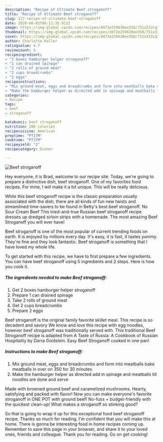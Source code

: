 ```yaml
---
description: "Recipe of Ultimate Beef stroganoff"
title: "Recipe of Ultimate Beef stroganoff"
slug: 117-recipe-of-ultimate-beef-stroganoff
date: 2020-06-01T06:11:35.911Z
image: https://img-global.cpcdn.com/recipes/d472e259630ee358/751x532cq70/beef-stroganoff-recipe-main-photo.jpg
thumbnail: https://img-global.cpcdn.com/recipes/d472e259630ee358/751x532cq70/beef-stroganoff-recipe-main-photo.jpg
cover: https://img-global.cpcdn.com/recipes/d472e259630ee358/751x532cq70/beef-stroganoff-recipe-main-photo.jpg
author: Charlotte Keller
ratingvalue: 4.7
reviewcount: 6
recipeingredient:
- "2 boxes hamburger helper stroganoff"
- "1 can drained spinage"
- "2 rolls of ground meat"
- "2 cups breadcrumbs"
- "2 eggs"
recipeinstructions:
- "Mix ground meat, eggs and breadcrumbs and form into meatballs bake meatballs in over on 350 for 30 minutes"
- "Make the hamburger helper as directed add in spinage and meatballs till noodles are done and serve"
categories:
- Recipe
tags:
- beef
- stroganoff

katakunci: beef stroganoff 
nutrition: 208 calories
recipecuisine: American
preptime: "PT17M"
cooktime: "PT37M"
recipeyield: "2"
recipecategory: Dinner

---
```



![Beef stroganoff](https://img-global.cpcdn.com/recipes/d472e259630ee358/751x532cq70/beef-stroganoff-recipe-main-photo.jpg)

Hey everyone, it is Brad, welcome to our recipe site. Today, we're going to prepare a distinctive dish, beef stroganoff. One of my favorites food recipes. For mine, I will make it a bit unique. This will be really delicious.

While this beef stroganoff recipe is the classic preparation usually associated with the dish, there are all kinds of fun new twists and streamlined time-savers to be found in Betty&#39;s best beef stroganoff. No Sour Cream Beef This tried-and-true Russian beef stroganoff recipe dresses up dredged sirloin strips with a homemade. The most amazing Beef Stroganoff you will ever have!

Beef stroganoff is one of the most popular of current trending foods on earth. It is enjoyed by millions every day. It's easy, it is fast, it tastes yummy. They're fine and they look fantastic. Beef stroganoff is something that I have loved my whole life.


To get started with this recipe, we have to first prepare a few ingredients. You can have beef stroganoff using 5 ingredients and 2 steps. Here is how you cook it.

<!--inarticleads1-->

##### The ingredients needed to make Beef stroganoff:

1. Get 2 boxes hamburger helper stroganoff
1. Prepare 1 can drained spinage
1. Take 2 rolls of ground meat
1. Get 2 cups breadcrumbs
1. Prepare 2 eggs


Beef stroganoff is the original family favorite skillet meal. This recipe is so decadent and savory We know and love this recipe with egg noodles, however beef stroganoff was traditionally served with. This traditional Beef Stroganoff recipe is adapted from A Taste of Russia: A Cookbook of Russian Hospitality by Darra Goldstein. Easy Beef Stroganoff cooked in one pan! 

<!--inarticleads2-->

##### Instructions to make Beef stroganoff:

1. Mix ground meat, eggs and breadcrumbs and form into meatballs bake meatballs in over on 350 for 30 minutes
1. Make the hamburger helper as directed add in spinage and meatballs till noodles are done and serve


Made with browned ground beef and caramelized mushrooms. Hearty, satisfying and packed with flavor! Now you can make everyone&#39;s favorite stroganoff in ONE POT with ground beef! No-fuss + budget-friendly with the quickest clean-up! What makes a stroganoff so stinking good? 

So that is going to wrap it up for this exceptional food beef stroganoff recipe. Thanks so much for reading. I'm confident that you will make this at home. There is gonna be interesting food in home recipes coming up. Remember to save this page in your browser, and share it to your loved ones, friends and colleague. Thank you for reading. Go on get cooking!
